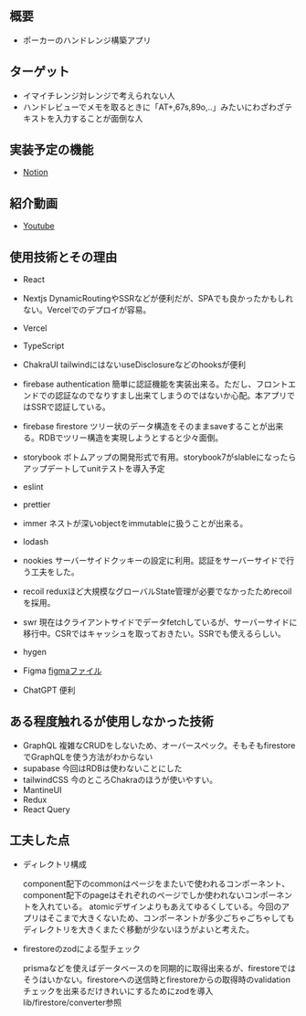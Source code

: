 ## 概要
- ポーカーのハンドレンジ構築アプリ

## ターゲット
- イマイチレンジ対レンジで考えられない人
- ハンドレビューでメモを取るときに「AT+,67s,89o,..」みたいにわざわざテキストを入力することが面倒な人

## 実装予定の機能
- [Notion](https://veil-marjoram-47c.notion.site/38a0b255390b4e6092ca90ca38963a53?v=b747904428e641899e5609c727c9f7de)

## 紹介動画
- [Youtube](https://youtu.be/pZ9CXSozfZQ)

## 使用技術とその理由

- React
- Nextjs DynamicRoutingやSSRなどが便利だが、SPAでも良かったかもしれない。Vercelでのデプロイが容易。
- Vercel
- TypeScript
- ChakraUI tailwindにはないuseDisclosureなどのhooksが便利
- firebase authentication 簡単に認証機能を実装出来る。ただし、フロントエンドでの認証なのでなりすまし出来てしまうのではないか心配。本アプリではSSRで認証している。
- firebase firestore ツリー状のデータ構造をそのままsaveすることが出来る。RDBでツリー構造を実現しようとすると少々面倒。
- storybook ボトムアップの開発形式で有用。storybook7がslableになったらアップデートしてunitテストを導入予定
- eslint
- prettier
- immer ネストが深いobjectをimmutableに扱うことが出来る。
- lodash
- nookies サーバーサイドクッキーの設定に利用。認証をサーバーサイドで行う工夫をした。
- recoil reduxほど大規模なグローバルState管理が必要でなかったためrecoilを採用。
- swr 現在はクライアントサイドでデータfetchしているが、サーバーサイドに移行中。CSRではキャッシュを取っておきたい。SSRでも使えるらしい。
- hygen

- Figma
  [figmaファイル](https://www.figma.com/file/Np9CVTNeGCy35JAmpoOhNE/review-house?node-id=0%3A1&t=HzAgrMs7k1ANm3QD-1)
- ChatGPT 便利

## ある程度触れるが使用しなかった技術

- GraphQL 複雑なCRUDをしないため、オーバースペック。そもそもfirestoreでGraphQLを使う方法がわからない
- supabase 今回はRDBは使わないことにした
- tailwindCSS 今のところChakraのほうが使いやすい。
- MantineUI
- Redux
- React Query

## 工夫した点
- ディレクトリ構成 
  
  component配下のcommonはページをまたいで使われるコンポーネント、component配下のpageはそれぞれのページでしか使われないコンポーネントを入れている。
atomicデザインよりもあえてゆるくしている。今回のアプリはそこまで大きくないため、コンポーネントが多少ごちゃごちゃしてもディレクトリを大きくまたぐ移動が少ないほうがよいと考えた。


- firestoreのzodによる型チェック
  
  prismaなどを使えばデータベースのを同期的に取得出来るが、firestoreではそうはいかない。firestoreへの送信時とfirestoreからの取得時のvalidationチェックを出来るだけきれいにするためにzodを導入
  lib/firestore/converter参照